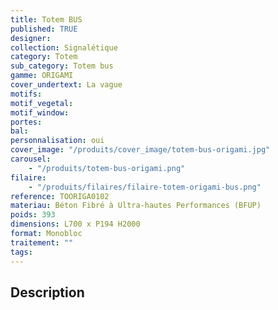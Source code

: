 ```yaml
---
title: Totem BUS
published: TRUE
designer:
collection: Signalétique
category: Totem
sub_category: Totem bus
gamme: ORIGAMI
cover_undertext: La vague
motifs:
motif_vegetal:
motif_window:
portes:
bal:
personnalisation: oui
cover_image: "/produits/cover_image/totem-bus-origami.jpg"
carousel:
    - "/produits/totem-bus-origami.png"
filaire:
    - "/produits/filaires/filaire-totem-origami-bus.png"
reference: TOORIGA0102
materiau: Béton Fibré à Ultra-hautes Performances (BFUP)
poids: 393
dimensions: L700 x P194 H2000
format: Monobloc
traitement: ""
tags:
---
```


## Description
